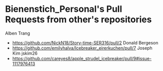 # Bienenstich_Personal's Pull Requests from other's repositories

Alben Trang
* https://github.com/NickN18/Story-time-SER316/pull/2
Donald Bergeson
* https://github.com/emilyhalva/Icebreaker_eirerkuchen/pull/7
Joseph Kim jskim26
* https://github.com/careyes8/apple_strudel_icebreaker/pull/9#issue-1117976413
